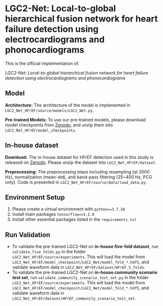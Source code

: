 # LGC2-Net: Local-to-global hierarchical fusion network for heart failure detection using electrocardiograms and phonocardiograms

This is the official implementation of:

*LGC2-Net: Local-to-global hierarchical fusion network for heart failure detection using electrocardiograms and phonocardiograms*

## Model

**Architecture:** The architecture of the model is implemented in `LGC2_Net_HFrEF/source/models/LGC2_Net.py`.

**Pre-trained Models:** To use our pre-trained models, please download model checkpoints from [Zenodo](https://doi.org/10.5281/zenodo.16934977), and unzip them into `LGC2_Net_HFrEF/model_checkpoints`.

## In-house dataset

**Download:** The in-house dataset for HFrEF detection used in this study is released on [Zenodo](https://doi.org/10.5281/zenodo.16934966). Please unzip the dataset into `LGC2_Net_HFrEF/dataset`.

**Preprocessing:** The preprocessing steps including resampling (at 2000 Hz), normalization (mean-std), and band-pass filtering (25~400 Hz, PCG only). Code is presented in `LGC2_Net_HFrEF/source/data/load_data.py`.

## Environment Setup

1. Please create a virtual environment with `python==3.7.10`
2. Install main packages `tensorflow==2.2.0`
3. Install other essential packages listed in the `requirements.txt`

## Run Validation

* To validate the pre-trained LGC2-Net on **in-house five-fold dataset**, run `validate_five_folds.py` in the folder `LGC2_Net_HFrEF/source/experiments`. This will load the model from `LGC2_Net_HFrEF/model_checkpoint/LGC2_Net/model_fold_*.hdf5`, and validate waveform data in `LGC2_Net_HFrEF/dataset/HFrEF_5_folds`.
* To validate the pre-trained LGC2-Net on **in-house community scenario test set**, run `validate_community_scenario_test_set.py` in the folder `LGC2_Net_HFrEF/source/experiments`. This will load the model from `LGC2_Net_HFrEF/model_checkpoint/LGC2_Net/model_fold_*.hdf5`, and validate waveform data in `LGC2_Net_HFrEF/dataset/HFrEF_community_scenario_test_set`.